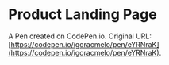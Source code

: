 # Product Landing Page

A Pen created on CodePen.io. Original URL: [https://codepen.io/igoracmelo/pen/eYRNraK](https://codepen.io/igoracmelo/pen/eYRNraK).


